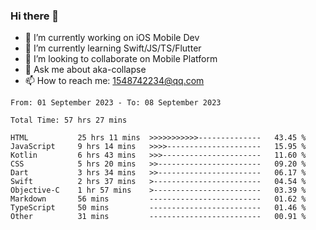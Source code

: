 ### Hi there 👋

<!--
**AkaShark/AkaShark** is a ✨ _special_ ✨ repository because its `README.md` (this file) appears on your GitHub profile.

Here are some ideas to get you started:
-->

- 🔭 I’m currently working on iOS Mobile Dev
- 🌱 I’m currently learning Swift/JS/TS/Flutter
- 👯 I’m looking to collaborate on Mobile Platform 
- 💬 Ask me about aka-collapse
- 📫 How to reach me: 1548742234@qq.com


<!--START_SECTION:waka-->

```all_time
From: 01 September 2023 - To: 08 September 2023

Total Time: 57 hrs 27 mins

HTML           25 hrs 11 mins  >>>>>>>>>>>--------------   43.45 %
JavaScript     9 hrs 14 mins   >>>>---------------------   15.95 %
Kotlin         6 hrs 43 mins   >>>----------------------   11.60 %
CSS            5 hrs 20 mins   >>-----------------------   09.20 %
Dart           3 hrs 34 mins   >>-----------------------   06.17 %
Swift          2 hrs 37 mins   >------------------------   04.54 %
Objective-C    1 hr 57 mins    >------------------------   03.39 %
Markdown       56 mins         -------------------------   01.62 %
TypeScript     50 mins         -------------------------   01.46 %
Other          31 mins         -------------------------   00.91 %
```

<!--END_SECTION:waka-->

<!-- 
[![Anurag's github stats](https://github-readme-stats.vercel.app/api?username=AkaShark&show_icons=true&theme=radical)](https://github.com/anuraghazra/github-readme-stats)

[![Top Langs](https://github-readme-stats.vercel.app/api/top-langs/?username=AkaShark&layout=compact)](https://github.com/anuraghazra/github-readme-stats)
-->
